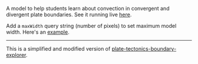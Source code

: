 A model to help students learn about convection in convergent and divergent plate boundaries.
See it running live [here](https://wise-community.github.io/plate-tectonics-convection-explorer/).

Add a `maxWidth` query string (number of pixels) to set maximum model width.
Here's an [example](https://wise-community.github.io/plate-tectonics-convection-explorer/index.html?maxWidth=800).

----

This is a simplified and modified version of [plate-tectonics-boundary-explorer](https://github.com/WISE-Community/plate-tectonics-boundary-explorer).

